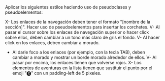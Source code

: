 Aplicar los siguientes estilos haciendo uso de pseudoclases y pseudoelementos:

X- Los enlaces de la navegación deben tener el formato "[nombre de la sección]". Hacer uso de pseudoelementos para insertar los corchetes.
V- Al pasar el cursor sobre los enlaces de navegación superior o hacer click sobre ellos, deben cambiar a un tono más claro de gris el fondo.
V- Al hacer click en los enlaces, deben cambiar a morado.

- Al darle foco a los enlaces (por ejemplo, con la tecla TAB), deben cambiar a morado y mostrar un borde morado alrededor de ellos.
  V- Al pasar por encima, los enlaces tienen que volverse rojos.
  X- Los elementos de aventuras en la lista tienen que sustituir el punto por el emoji "🅧" con un padding-left de 5 pixeles.
